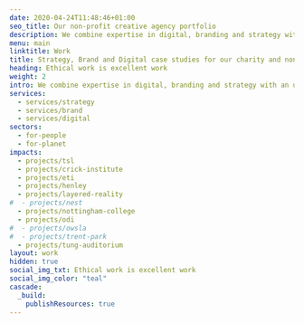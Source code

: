 ```yaml
---
date: 2020-04-24T11:48:46+01:00
seo_title: Our non-profit creative agency portfolio
description: We combine expertise in digital, branding and strategy with an unwavering commitment to social change.
menu: main
linktitle: Work
title: Strategy, Brand and Digital case studies for our charity and non-profit clients
heading: Ethical work is excellent work
weight: 2
intro: We combine expertise in digital, branding and strategy with an unwavering commitment to social change.
services: 
  - services/strategy
  - services/brand
  - services/digital
sectors: 
  - for-people
  - for-planet
impacts:
  - projects/tsl
  - projects/crick-institute
  - projects/eti
  - projects/henley
  - projects/layered-reality
#  - projects/nest
  - projects/nottingham-college
  - projects/odi
#  - projects/owsla
#  - projects/trent-park
  - projects/tung-auditorium
layout: work
hidden: true
social_img_txt: Ethical work is excellent work
social_img_color: "teal"
cascade:
  _build:
    publishResources: true
---
```

